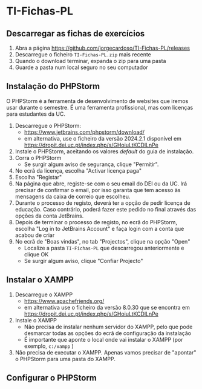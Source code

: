 # TI-Fichas-PL

## Descarregar as fichas de exercícios
1. Abra a página https://github.com/jorgecardoso/TI-Fichas-PL/releases
2. Descarregue o ficheiro `TI-Fichas-PL.zip` mais recente
3. Quando o download terminar, expanda o zip para uma pasta
4. Guarde a pasta num local seguro no seu computador

 
## Instalação do PHPStorm
O PHPStorm é a ferramenta de desenvolvimento de websites que iremos usar durante o semestre. É uma ferramenta profissional, mas com licenças para estudantes da UC.

1. Descarregue o PHPStorm:
    - https://www.jetbrains.com/phpstorm/download/
    - em alternativa, use o ficheiro da versão 2024.2.1 disponível em https://dropit.dei.uc.pt/index.php/s/GHoiuLtKCDlLnPe
2. Instale o PHPStorm, aceitando os valores _default_ do guia de instalação.
3. Corra o PHPStorm
   - Se surgir algum aviso de segurança, clique "Permitir".
4. No ecrã da licença, escolha "Activar licença paga"
5. Escolha "Registar"
6. Na página que abre, registe-se com o seu email do DEI ou da UC. Irá precisar de confirmar o email, por isso garanta que tem acesso às mensagens da caixa de correio que escolheu.
7. Durante o processo de registo, deverá ter a opção de pedir licença de educação. Caso contrário, poderá fazer este pedido no final através das opções da conta JetBrains.
7. Depois de terminar o processo de registo, no ecrã do PHPStorm, escolha "Log in to JetBrains Account" e faça login com a conta que acabou de criar
4. No ecrã de "Boas vindas", no tab "Projectos", clique na opção "Open"
   - Localize a pasta `TI-Fichas-PL` que descarregou anteriormente e clique OK
   - Se surgir algum aviso, clique "Confiar Projecto"


## Instalar o XAMPP

1. Descarregue o XAMPP
   - https://www.apachefriends.org/
   - em alternativa use o ficheiro da versão 8.0.30 que se encontra em https://dropit.dei.uc.pt/index.php/s/GHoiuLtKCDlLnPe
2. Instale o XAMPP 
   - Não precisa de instalar nenhum servidor do XAMPP, pelo que pode desmarcar todas as opções do ecrã de configuração da instalação
   - É importante que aponte o local onde vai instalar o XAMPP (por exemplo, `c:/xampp` )
3. Não precisa de executar o XAMPP. Apenas vamos precisar de "apontar" o PHPStorm para uma pasta do XAMPP.


## Configurar o PHPStorm
